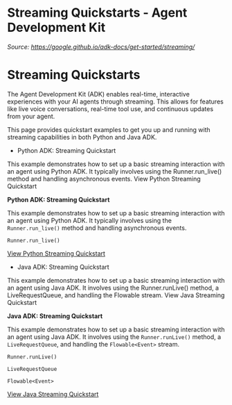 # Streaming Quickstarts - Agent Development Kit

*Source: https://google.github.io/adk-docs/get-started/streaming/*

# Streaming Quickstarts

The Agent Development Kit (ADK) enables real-time, interactive experiences with your AI agents through streaming. This allows for features like live voice conversations, real-time tool use, and continuous updates from your agent.

This page provides quickstart examples to get you up and running with streaming capabilities in both Python and Java ADK.

- Python ADK: Streaming Quickstart

This example demonstrates how to set up a basic streaming interaction with an agent using Python ADK. It typically involves using the Runner.run_live() method and handling asynchronous events.
 View Python Streaming Quickstart

**Python ADK: Streaming Quickstart**

This example demonstrates how to set up a basic streaming interaction with an agent using Python ADK. It typically involves using the `Runner.run_live()` method and handling asynchronous events.

`Runner.run_live()`

[ View Python Streaming Quickstart](quickstart-streaming/)

- Java ADK: Streaming Quickstart

This example demonstrates how to set up a basic streaming interaction with an agent using Java ADK. It involves using the Runner.runLive() method, a LiveRequestQueue, and handling the Flowable<Event> stream.
 View Java Streaming Quickstart

**Java ADK: Streaming Quickstart**

This example demonstrates how to set up a basic streaming interaction with an agent using Java ADK. It involves using the `Runner.runLive()` method, a `LiveRequestQueue`, and handling the `Flowable<Event>` stream.

`Runner.runLive()`

`LiveRequestQueue`

`Flowable<Event>`

[ View Java Streaming Quickstart](quickstart-streaming-java/)